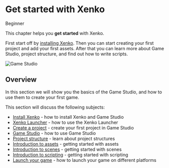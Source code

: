 # Get started with Xenko

<span class="label label-doc-level">Beginner</span>

This chapter helps you **get started** with Xenko. 

First start off by [installing Xenko](install-xenko.md).
Then you can start creating your first project and add your first assets. 
After that you can learn more about Game Studio, project structure, and find out how to write scripts. 

![Game Studio](media/getting-started.png)

## Overview

In this section we will show you the basics of the Game Studio, and how to use them to create your first game. 

This section will discuss the following subjects:

* [Install Xenko](install-xenko.md) - how to install Xenko and Game Studio
* [Xenko Launcher](xenko-launcher.md) - how to use the Xenko Launcher
* [Create a project](create-a-project.md) - create your first project in Game Studio
* [Game Studio](game-studio.md) - how to use Game Studio
* [Project structure](project-structure.md) - learn about project structures
* [Introduction to assets](introduction-to-assets.md) - getting started with assets
* [Introduction to scenes](introduction-to-scenes.md) - getting started with scenes
* [Introduction to scripting](introduction-to-scripts.md) - getting started with scripting
* [Launch your game](launch-a-game.md) - how to launch your game on different platforms
